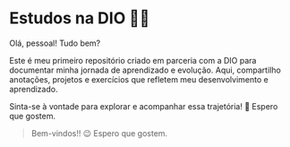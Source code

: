 # Estudos na DIO 🐱‍👤

Olá, pessoal! Tudo bem?

Este é meu primeiro repositório criado em parceria com a DIO para documentar minha jornada de aprendizado e evolução. Aqui, compartilho anotações, projetos e exercícios que refletem meu desenvolvimento e aprendizado.

Sinta-se à vontade para explorar e acompanhar essa trajetória! 🙌 Espero que gostem.

> Bem-vindos!! 😉 Espero que gostem.

